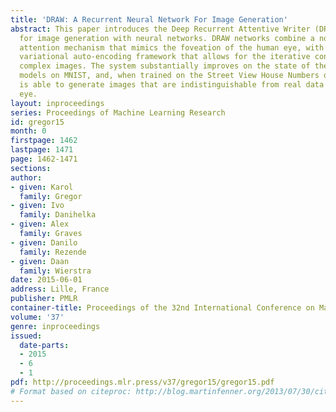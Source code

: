 ```yaml
---
title: 'DRAW: A Recurrent Neural Network For Image Generation'
abstract: This paper introduces the Deep Recurrent Attentive Writer (DRAW) architecture
  for image generation with neural networks. DRAW networks combine a novel spatial
  attention mechanism that mimics the foveation of the human eye, with a sequential
  variational auto-encoding framework that allows for the iterative construction of
  complex images. The system substantially improves on the state of the art for generative
  models on MNIST, and, when trained on the Street View House Numbers dataset, it
  is able to generate images that are indistinguishable from real data with the naked
  eye.
layout: inproceedings
series: Proceedings of Machine Learning Research
id: gregor15
month: 0
firstpage: 1462
lastpage: 1471
page: 1462-1471
sections: 
author:
- given: Karol
  family: Gregor
- given: Ivo
  family: Danihelka
- given: Alex
  family: Graves
- given: Danilo
  family: Rezende
- given: Daan
  family: Wierstra
date: 2015-06-01
address: Lille, France
publisher: PMLR
container-title: Proceedings of the 32nd International Conference on Machine Learning
volume: '37'
genre: inproceedings
issued:
  date-parts:
  - 2015
  - 6
  - 1
pdf: http://proceedings.mlr.press/v37/gregor15/gregor15.pdf
# Format based on citeproc: http://blog.martinfenner.org/2013/07/30/citeproc-yaml-for-bibliographies/
---
```

